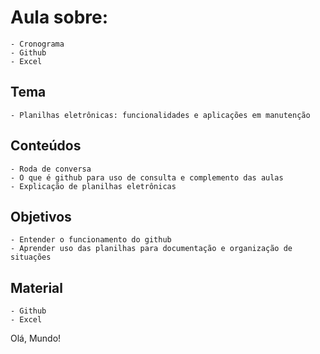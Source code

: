 # Aula sobre:
    - Cronograma
    - Github
    - Excel

## Tema
    - Planilhas eletrônicas: funcionalidades e aplicações em manutenção

## Conteúdos
    - Roda de conversa
    - O que é github para uso de consulta e complemento das aulas
    - Explicação de planilhas eletrônicas

## Objetivos
    - Entender o funcionamento do github
    - Aprender uso das planilhas para documentação e organização de situações

## Material
    - Github
    - Excel


Olá, Mundo!
